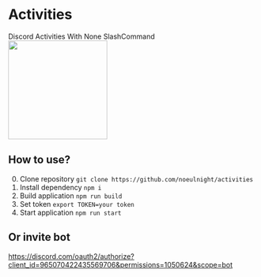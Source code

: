 
# Activities
Discord Activities With None SlashCommand  
<img src="https://images-ext-1.discordapp.net/external/OTbNhdVhlu8eBXvyuf9neLuCZZW0DPRAPQ6YqSs50bo/https/media.discordapp.net/attachments/906450321444831233/965075047612035162/image.png" height="200px"></img>

## How to use?
0. Clone repository
`git clone https://github.com/noeulnight/activities`
1. Install dependency
`npm i`  
3. Build application
`npm run build`  
4. Set token
`export TOKEN=your token`
5. Start application
`npm run start`

## Or invite bot
https://discord.com/oauth2/authorize?client_id=965070422435569706&permissions=1050624&scope=bot

